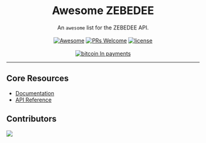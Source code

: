 <h1 align="center">Awesome ZEBEDEE</h1>

<div align="center">
<!-- <img width="200" src="https://user-images.githubusercontent.com/9343811/165975569-1bc29814-884c-4931-83df-860043b625b7.svg" />
</div> -->

<div align="center">

An `awesome` list for the ZEBEDEE API.
<br />
<br />
[![Awesome](https://cdn.rawgit.com/sindresorhus/awesome/d7305f38d29fed78fa85652e3a63e154dd8e8829/media/badge.svg)](https://github.com/sindresorhus/awesome) [![PRs Welcome](https://img.shields.io/badge/PRs-welcome-brightgreen.svg)](https://github.com/zebedeeio/zbd-node/blob/HEAD/CONTRIBUTING.md#pull-requests) [![license](https://img.shields.io/badge/license-MIT-blue.svg)](https://github.com/zebedeeio/zbd-node/blob/HEAD/LICENSE.md) 
<br />
<br />
[![bitcoin ln payments](https://img.shields.io/badge/Lightning-Payments-orange?style=for-the-badge&logo=bitcoin)](https://www.npmjs.com/package/@zbd/node)

</div>

<!-- <p align="center"> -->

<!-- <img src="https://user-images.githubusercontent.com/9343811/179986155-128a37aa-047f-4f0f-89df-700b1b920ff5.gif" width="750" /> -->

<!-- </p> -->

---

<div align="left">

## Core Resources

- [Documentation](https://docs.zebedee.io)
- [API Reference](https://docs.zebedee.io)

## Contributors

<a align="center" href="https://github.com/zebedeeio/awesome-zebedee/graphs/contributors">
  <img src="https://contrib.rocks/image?repo=zebedeeio/awesome-zebedee" />
</a>